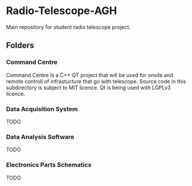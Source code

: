 # Radio-Telescope-AGH
Main repository for student radio telescope project.

## Folders

### Command Centre 
Command Centre Is a C++ QT project that will be used for onsite and remote controll of infrastucture that go with telescope.
Source code in this subdirectory is subject to MIT licence. 
Qt is being used with LGPLv3 licence. 

### Data Acquisition System
TODO
### Data Analysis Software
TODO
### Electronics Parts Schematics
TODO 
